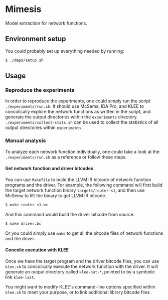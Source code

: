 # Mimesis

Model extraction for network functions.

## Environment setup

You could probably set up everything needed by running:

```sh
$ ./deps/setup.sh
```

## Usage

### Reproduce the experiments

In order to reproduce the experiments, one could simply run the script
`./experiments/run.sh`. It should use McSema, IDA Pro, and KLEE to concolically
explore the network functions as written in the script, and generate the output
directories within the `experiments` directory. `./experiments/collect-stats.sh`
can be used to collect the statistics of all output directories within
`experiments`.

### Manual analysis

To analyze each network function individually, one could take a look at the
`./experiments/run.sh` as a reference or follow these steps.

#### Get network function and driver bitcodes

You can use `Makefile` to build the LLVM IR bitcode of network function
programs and the driver. For example, the following command will first build the
target network function binary `targets/router-s1`, and then use McSema to lift
the binary to get LLVM IR bitcode.

```sh
$ make router-s1.bc
```

And this command would build the driver bitcode from source.

```sh
$ make driver.bc
```

Or you could simply use `make` to get all the bitcode files of network functions
and the driver.

#### Concolic execution with KLEE

Once we have the target program and the driver bitcode files, you can use
`klee.sh` to concolically execute the network function with the driver. It will
generate an output directory called `klee-out-*`, pointed to by a symbolic link
`klee-last`.

You might want to modify KLEE's command-line options specified within `klee.sh`
to meet your purpose, or to link additional library bitcode files.
